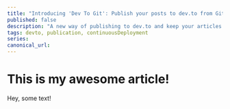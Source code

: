 ```yaml
---
title: "Introducing 'Dev To Git': Publish your posts to dev.to from Github with continuous deployment"
published: false
description: "A new way of publishing to dev.to and keep your articles versioned"
tags: devto, publication, continuousDeployment
series:
canonical_url:
---
```


# This is my awesome article!

Hey, some text!
